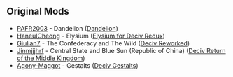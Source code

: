 ## Original Mods
- [PAFR2003](https://github.com/PAFR2003) - Dandelion ([Dandelion](https://github.com/PAFR2003/Dandelion))
- [HaneulCheong](https://github.com/HaneulCheong) - Elysium ([Elysium for Deciv Redux](https://github.com/HaneulCheong/Elysium-for-DeCiv-Redux))
- [Giulian7](https://github.com/Giulian7) - The Confederacy and The Wild ([Deciv Reworked](https://github.com/Giulian7/DeCiv-Reworked))
- [Jinmjjjhrf](https://github.com/Jinmjjjhrf) - Central State and Blue Sun (Republic of China) ([Deciv Return of the Middle Kingdom](https://github.com/Jinmjjjhrf/Deciv-Return-of-the-Middle-Kingdom))
- [Agony-Maggot](https://github.com/Agony-Maggot) - Gestalts ([Deciv Gestalts](https://github.com/Agony-Maggot/DeCiv-Gestalts))
